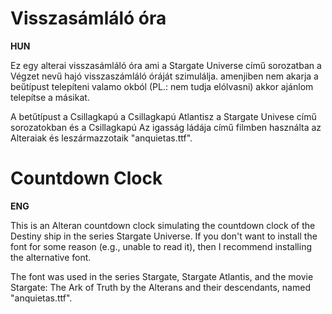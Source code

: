 # Visszasámláló óra

**HUN**

Ez egy alterai visszasámláló óra ami a Stargate Universe című sorozatban a Végzet nevű hajó visszaszámláló óráját szimulálja. amenjiben nem akarja a beűtípust telepíteni valamo okból (PL.: nem tudja elólvasni) akkor ajánlom telepítse a másikat.

A betűtípust a Csillagkapú a Csillagkapú Atlantisz a Stargate Univese című sorozatokban és a Csillagkapú Az igasság ládája című filmben használta az Alteraiak és leszármazzotaik "anquietas.ttf".

# Countdown Clock

**ENG**

This is an Alteran countdown clock simulating the countdown clock of the Destiny ship in the series Stargate Universe. If you don't want to install the font for some reason (e.g., unable to read it), then I recommend installing the alternative font.

The font was used in the series Stargate, Stargate Atlantis, and the movie Stargate: The Ark of Truth by the Alterans and their descendants, named "anquietas.ttf".
